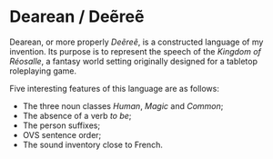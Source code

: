 # Dearean / Deẽreẽ

Dearean, or more properly _Deẽreẽ_, is a constructed language of my invention.
Its purpose is to represent the speech of the _Kingdom of Réosalle_, a fantasy
world setting originally designed for a tabletop roleplaying game.

Five interesting features of this language are as follows:

* The three noun classes _Human_, _Magic_ and _Common_;
* The absence of a verb _to be_;
* The person suffixes;
* OVS sentence order;
* The sound inventory close to French.

